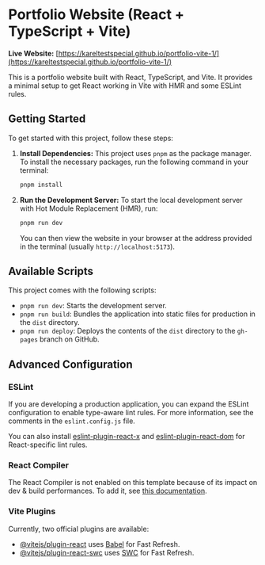 # Portfolio Website (React + TypeScript + Vite)

**Live Website:** [https://kareltestspecial.github.io/portfolio-vite-1/](https://kareltestspecial.github.io/portfolio-vite-1/)

This is a portfolio website built with React, TypeScript, and Vite. It provides a minimal setup to get React working in Vite with HMR and some ESLint rules.

## Getting Started

To get started with this project, follow these steps:

1.  **Install Dependencies:**
    This project uses `pnpm` as the package manager. To install the necessary packages, run the following command in your terminal:
    ```bash
    pnpm install
    ```

2.  **Run the Development Server:**
    To start the local development server with Hot Module Replacement (HMR), run:
    ```bash
    pnpm run dev
    ```
    You can then view the website in your browser at the address provided in the terminal (usually `http://localhost:5173`).

## Available Scripts

This project comes with the following scripts:

-   `pnpm run dev`: Starts the development server.
-   `pnpm run build`: Bundles the application into static files for production in the `dist` directory.
-   `pnpm run deploy`: Deploys the contents of the `dist` directory to the `gh-pages` branch on GitHub.

## Advanced Configuration

### ESLint

If you are developing a production application, you can expand the ESLint configuration to enable type-aware lint rules. For more information, see the comments in the `eslint.config.js` file.

You can also install [eslint-plugin-react-x](https://github.com/Rel1cx/eslint-react/tree/main/packages/plugins/eslint-plugin-react-x) and [eslint-plugin-react-dom](https://github.com/Rel1cx/eslint-react/tree/main/packages/plugins/eslint-plugin-react-dom) for React-specific lint rules.

### React Compiler

The React Compiler is not enabled on this template because of its impact on dev & build performances. To add it, see [this documentation](https://react.dev/learn/react-compiler/installation).

### Vite Plugins

Currently, two official plugins are available:

-   [@vitejs/plugin-react](https://github.com/vitejs/vite-plugin-react/blob/main/packages/plugin-react) uses [Babel](https://babeljs.io/) for Fast Refresh.
-   [@vitejs/plugin-react-swc](https://github.com/vitejs/vite-plugin-react/blob/main/packages/plugin-react-swc) uses [SWC](https://swc.rs/) for Fast Refresh.
